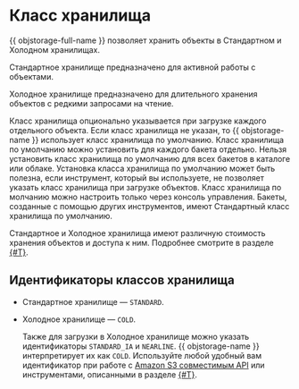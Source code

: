 # Класс хранилища

{{ objstorage-full-name }} позволяет хранить объекты в Стандартном и Холодном хранилищах.

Стандартное хранилище предназначено для активной работы с объектами.

Холодное хранилище предназначено для длительного хранения объектов с редкими запросами на чтение.

Класс хранилища опционально указывается при загрузке каждого отдельного объекта. Если класс хранилища не указан, то {{ objstorage-name }} использует класс хранилища по умолчанию. Класс хранилища по умолчанию можно установить для каждого бакета отдельно. Нельзя установить класс хранилища по умолчанию для всех бакетов в каталоге или облаке. Установка класса хранилища по умолчанию может быть полезна, если инструмент, который вы используете, не позволяет указать класс хранилища при загрузке объектов. Класс хранилища по молчанию можно настроить только через консоль управления. Бакеты, созданные с помощью других инструментов, имеют Стандартный класс хранилища по умолчанию.

Стандартное и Холодное хранилища имеют различную стоимость хранения объектов и доступа к ним. Подробнее смотрите в разделе [{#T}](../pricing.md).

## Идентификаторы классов хранилища

- Стандартное хранилище — `STANDARD`.
- Холодное хранилище — `COLD`.

    Также для загрузки в Холодное хранилище можно указать идентификаторы `STANDARD_IA` и `NEARLINE`. {{ objstorage-name }} интерпретирует их как `COLD`. Используйте любой удобный вам идентификатор при работе с [Amazon S3 совместимым API](../s3/index.md) или инструментами, описанными в разделе [{#T}](../instruments/index.md).